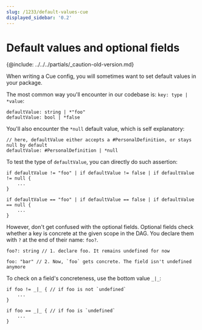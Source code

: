 ```yaml
---
slug: /1233/default-values-cue
displayed_sidebar: '0.2'
---
```


# Default values and optional fields

{@include: ../../../partials/_caution-old-version.md}

When writing a Cue config, you will sometimes want to set default values in your package.

The most common way you'll encounter in our codebase is: `key: type | *value`:

```cue
defaultValue: string | *"foo"
defaultValue: bool | *false
```

You'll also encounter the `*null` default value, which is self explanatory:

```cue
// here, defaultValue either accepts a #PersonalDefinition, or stays null by default
defaultValue: #PersonalDefinition | *null
```

To test the type of `defaultValue`, you can directly do such assertion:

```cue
if defaultValue != "foo" | if defaultValue != false | if defaultValue != null {
    ...
}

if defaultValue == "foo" | if defaultValue == false | if defaultValue == null {
    ...
}
```

However, don't get confused with the optional fields. Optional fields check whether a key is concrete at the given scope in the DAG. You declare them with `?` at the end of their name: `foo?`.

```cue
foo?: string // 1. declare foo. It remains undefined for now

foo: "bar" // 2. Now, `foo` gets concrete. The field isn't undefined anymore
```

To check on a field's concreteness, use the bottom value `_|_`:

```cue
if foo != _|_ { // if foo is not `undefined`
    ...
}

if foo == _|_ { // if foo is `undefined`
    ...
}
```
